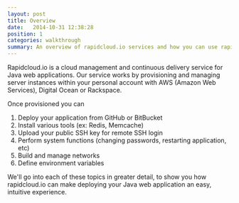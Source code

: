 ```yaml
---
layout: post
title: Overview
date:   2014-10-31 12:38:28
position: 1
categories: walkthrough
summary: An overview of rapidcloud.io services and how you can use rapidcloud.io simplify the deployment and management of your application in the cloud.
---
```

Rapidcloud.io is a cloud management and continuous delivery service for Java web applications. Our service works by provisioning and managing server instances within your personal account with AWS (Amazon Web Services), Digital Ocean or Rackspace. 

Once provisioned you can 
 
 1. Deploy your application from GitHub or BitBucket
 1. Install various tools (ex: Redis, Memcache)
 1. Upload your public SSH key for remote SSH login
 1. Perform system functions (changing passwords, restarting application, etc)
 1. Build and manage networks
 1. Define environment variables
 
We'll go into each of these topics in greater detail, to show you how rapidcloud.io can make deploying your Java web application an easy, intuitive experience.
